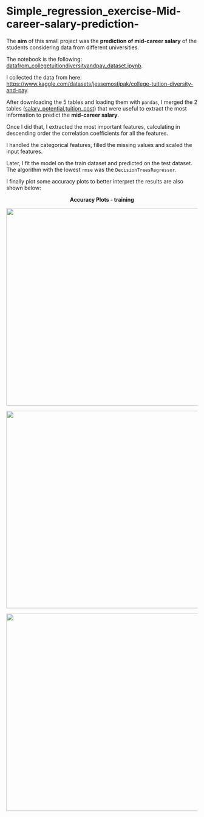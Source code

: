 # Simple_regression_exercise-Mid-career-salary-prediction-
The **aim** of this small project was the **prediction of mid-career salary** of the students considering data from different universities.

The notebook is the following: [datafrom_collegetuitiondiversityandpay_dataset.ipynb](https://github.com/Iron486/Simple_regression_exercise/blob/main/datafrom_collegetuitiondiversityandpay_dataset.ipynb).

I collected the data from here: https://www.kaggle.com/datasets/jessemostipak/college-tuition-diversity-and-pay.

After downloading the 5 tables and loading them with `pandas`, I merged the 2 tables ([salary_potential](https://github.com/Iron486/Simple_regression_exercise/blob/main/salary_potential.csv),[tuition_cost](https://github.com/Iron486/Simple_regression_exercise/blob/main/tuition_cost.csv)) that were useful to extract the most information to predict the 
**mid-career salary**.

Once I did that, I extracted the most important features, calculating in descending order the correlation coefficients for all the features.

I handled the categorical features, filled the missing values and scaled the input features.

Later, I fit the model on the train dataset and predicted on the test dataset. The algorithm with the lowest `rmse` was the `DecisionTreesRegressor`.

I finally plot some accuracy plots to better interpret the results are also shown below:

**<p align="center"> Accuracy Plots - training </p>**


<p align="center"> <img src="https://user-images.githubusercontent.com/62444785/162548345-fef79534-82cd-4d34-9077-e8d269b1aeca.png" width="620" height="520"/>  </p>

<p align="center"> <img src="https://user-images.githubusercontent.com/62444785/162548348-9407c42b-b6c8-43d7-9ee9-84b5a078b947.png" width="620" height="520"/>  </p>

<p align="center"> <img src="https://user-images.githubusercontent.com/62444785/162548352-5124b04d-5875-46de-ad78-438413ae9680.png" width="620" height="520"/>  </p>
